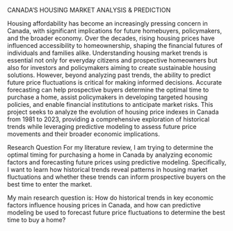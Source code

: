 CANADA’S HOUSING MARKET ANALYSIS & PREDICTION

Housing affordability has become an increasingly pressing concern in Canada, with significant implications for future homebuyers, policymakers, and the broader economy. Over the decades, rising housing prices have influenced accessibility to homeownership, shaping the financial futures of individuals and families alike. Understanding housing market trends is essential not only for everyday citizens and prospective homeowners but also for investors and policymakers aiming to create sustainable housing solutions. However, beyond analyzing past trends, the ability to predict future price fluctuations is critical for making informed decisions. Accurate forecasting can help prospective buyers determine the optimal time to purchase a home, assist policymakers in developing targeted housing policies, and enable financial institutions to anticipate market risks. This project seeks to analyze the evolution of housing price indexes in Canada from 1981 to 2023, providing a comprehensive exploration of historical trends while leveraging predictive modeling to assess future price movements and their broader economic implications.

Research Question
For my literature review, I am trying to determine the optimal timing for purchasing a home in Canada by analyzing economic factors and forecasting future prices using predictive modeling. Specifically, I want to learn how historical trends reveal patterns in housing market fluctuations and whether these trends can inform prospective buyers on the best time to enter the market.

My main research question is:
How do historical trends in key economic factors influence housing prices in Canada, and how can predictive modeling be used to forecast future price fluctuations to determine the best time to buy a home?

